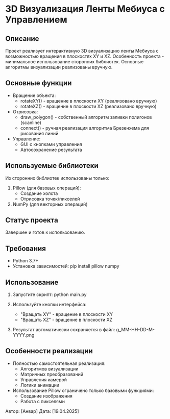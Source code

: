 3D Визуализация Ленты Мебиуса с Управлением
===========================================

Описание
---------
Проект реализует интерактивную 3D визуализацию ленты Мебиуса с возможностью вращения в плоскостях XY и XZ. Особенность проекта - минимальное использование сторонних библиотек. Основные алгоритмы визуализации реализованы вручную.

Основные функции
---------------
- Вращение объекта:
  * rotateXY() - вращение в плоскости XY (реализовано вручную)
  * rotateXZ() - вращение в плоскости XZ (реализовано вручную)
- Отрисовка:
  * draw_polygon() - собственный алгоритм заливки полигонов (scanline)
  * connect() - ручная реализация алгоритма Брезенхема для рисования линий
- Управление:
  * GUI с кнопками управления
  * Автосохранение результата

Используемые библиотеки
----------------------
Из сторонних библиотек использованы только:
1. Pillow (для базовых операций):
   - Создание холста
   - Отрисовка точек/пикселей
2. NumPy (для векторных операций)

Статус проекта
--------------
Завершен и готов к использованию.

Требования
----------
- Python 3.7+
- Установка зависимостей:
  pip install pillow numpy

Использование
-------------
1. Запустите скрипт:
   python main.py

2. Используйте кнопки интерфейса:
   - "Вращать XY" - вращение в плоскости XY
   - "Вращать XZ" - вращение в плоскости XZ

3. Результат автоматически сохраняется в файл:
   g_MM-HH-DD-M-YYYY.png

Особенности реализации
----------------------
- Полностью самостоятельная реализация:
  * Алгоритмов визуализации
  * Матричных преобразований
  * Управления камерой
  * Логики анимации
- Использование Pillow ограничено только базовыми функциями:
  * Создание изображения
  * Работа с пикселями

Автор: [Анвар]
Дата: [19.04.2025]
